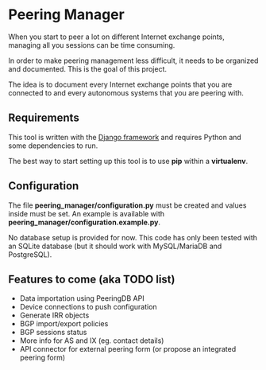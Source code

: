 # Peering Manager

When you start to peer a lot on different Internet exchange points, managing
all you sessions can be time consuming.

In order to make peering management less difficult, it needs to be organized
and documented. This is the goal of this project.

The idea is to document every Internet exchange points that you are connected
to and every autonomous systems that you are peering with.

## Requirements

This tool is written with the
[Django framework](https://www.djangoproject.com/) and requires Python and some
dependencies to run.

The best way to start setting up this tool is to use **pip** within a
**virtualenv**.

## Configuration

The file **peering_manager/configuration.py** must be created and values inside
must be set. An example is available with
**peering_manager/configuration.example.py**.

No database setup is provided for now. This code has only been tested with an
SQLite database (but it should work with MySQL/MariaDB and PostgreSQL).

## Features to come (aka TODO list)

  * Data importation using PeeringDB API
  * Device connections to push configuration
  * Generate IRR objects
  * BGP import/export policies
  * BGP sessions status
  * More info for AS and IX (eg. contact details)
  * API connector for external peering form (or propose an integrated peering
    form)
